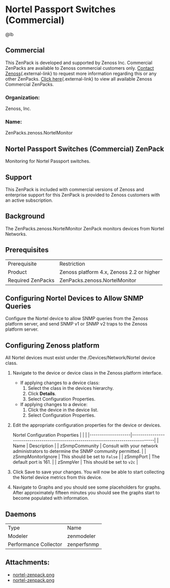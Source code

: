# Nortel Passport Switches (Commercial)

@lb[](img/zenpack-nortel-zenpack.png)

## Commercial

This ZenPack is developed and supported by Zenoss Inc. Commercial
ZenPacks are available to Zenoss commercial customers only. [Contact Zenoss](https://tryit.zenoss.com/zenpack-contact){.external-link} to
request more information regarding this or any other ZenPacks. [Click here](https://zenoss.com/product/zenpacks?f%5B0%5D=im_field_zenpack_category:1046){.external-link} to
view all available Zenoss Commercial ZenPacks.

### Organization:

Zenoss, Inc.

### Name:

ZenPacks.zenoss.NortelMonitor

## Nortel Passport Switches (Commercial) ZenPack

Monitoring for Nortel Passport switches.

## Support

This ZenPack is included with commercial versions of Zenoss and
enterprise support for this ZenPack is provided to Zenoss customers with
an active subscription.

## Background

The ZenPacks.zenoss.NortelMonitor ZenPack monitors devices from Nortel
Networks.

## Prerequisites

|                   |                                           |
|-------------------|-------------------------------------------|
| Prerequisite      | Restriction                               |
| Product           | Zenoss platform 4.x, Zenoss 2.2 or higher |
| Required ZenPacks | ZenPacks.zenoss.NortelMonitor             |

## Configuring Nortel Devices to Allow SNMP Queries

Configure the Nortel device to allow SNMP queries from the Zenoss
platform server, and send SNMP v1 or SNMP v2 traps to the Zenoss
platform server.

## Configuring Zenoss platform

All Nortel devices must exist under the /Devices/Network/Nortel device
class.

1.  Navigate to the device or device class in the Zenoss platform
    interface.
    -   If applying changes to a device class:
        1.  Select the class in the devices hierarchy.
        2.  Click **Details**.
        3.  Select Configuration Properties.
    -   If applying changes to a device:
        1.  Click the device in the device list.
        2.  Select Configuration Properties.
2.  Edit the appropriate configuration properties for the device or
    devices.

    Nortel Configuration Properties
    |                    |                                                                                     |
    |--------------------|-------------------------------------------------------------------------------------|
    | Name               | Description                                                                         |
    | zSnmpCommunity     | Consult with your network administrators to determine the SNMP community permitted. |
    | zSnmpMonitorIgnore | This should be set to `False`                                                       |
    | zSnmpPort          | The default port is 161.                                                            |
    | zSnmpVer           | This should be set to `v2c`                                                         |

3.  Click Save to save your changes. You will now be able to start
    collecting the Nortel device metrics from this device.
4.  Navigate to Graphs and you should see some placeholders for graphs.
    After approximately fifteen minutes you should see the graphs start
    to become populated with information.

## Daemons

|                       |             |
|-----------------------|-------------|
| Type                  | Name        |
| Modeler               | zenmodeler  |
| Performance Collector | zenperfsnmp |

## Attachments:

-   [nortel-zenpack.png](img/zenpack-nortel-zenpack.png)
-   [nortel-zenpack.png](img/zenpack-nortel-zenpack.png)

